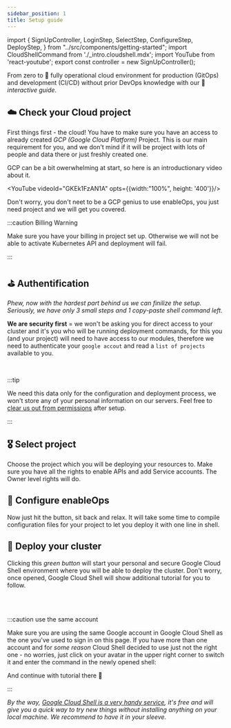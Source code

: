 ```yaml
---
sidebar_position: 1
title: Setup guide
---
```

import {
  SignUpController,
  LoginStep,
  SelectStep,
  ConfigureStep,
  DeployStep,
} from "../src/components/getting-started";
import CloudShellCommand from './_intro.cloudshell.mdx';
import YouTube from 'react-youtube';
export const controller = new SignUpController();

From zero to 🚀 fully operational cloud environment for production (GitOps) and development (CI/CD) without prior DevOps knowledge with our 🤖 *interactive guide*.

## ☁️ Check your Cloud project

First things first - the cloud! You have to make sure you have an access to already created *GCP (Google Cloud Platform)* Project. This is our main requirement for you, and we don't mind if it will be project with lots of people and data there or just freshly created one.

GCP can be a bit owerwhelming at start, so here is an introductionary video about it.

<YouTube videoId="GKEk1FzAN1A" opts={{width:"100%", height: '400'}}/>

Don't worry, you don't neet to be a GCP genius to use enableOps, you just need project and we will get you covered.  

:::caution Billing Warning

Make sure you have your billing in project set up. Otherwise we will not be able to activate Kubernetes API and deployment will fail.

:::

## ⛳️ Authentification

*Phew, now with the hardest part behind us we can finilize the setup. Seriously, we have only 3 small steps and 1 copy-paste shell command left.*

**We are security first** = we won't be asking you for direct access to your cluster and it's you who will be running deployment commands, for this you (and your project) will need to have access to our modules, therefore we need to authenticate your `google accout` and read a `list of projects` available to you. 

<LoginStep controller={controller}/>

<br />

:::tip

We need this data only for the configuration and deployment process, we won't store any of your personal information on our servers. Feel free to [clear us out from permissions](https://myaccount.google.com/permissions) after setup.

:::

## 🎖 Select project

Choose the project which you will be deploying your resources to. Make sure you have all the rights to enable APIs and add Service accounts. The Owner level rights will do. 

<SelectStep controller={controller}/>

## 🧬 Configure enableOps

Now just hit the button, sit back and relax. It will take some time to compile configuration files for your project to let you deploy it with one line in shell. 

<ConfigureStep controller={controller}/>

## 🚀 Deploy your cluster

Clicking this *green button* will start your personal and secure Google Cloud Shell environment where you will be able to deploy the cluster. Don't worry, once opened, Google Cloud Shell will show additional tutorial for you to follow.

<DeployStep controller={controller}/>

<br />
<br />

:::caution use the same account

Make sure you are using the same Google account in Google Cloud Shell as the one you've used to sign in on this page. If you have more than one account and for *some reason* Cloud Shell decided to use just not the right one - no worries, just click on your avatar in the upper right corner to switch it and enter the command in the newly opened shell:

<CloudShellCommand />

And continue with tutorial there 🖖

:::

*By the way, [Google Cloud Shell is a very handy service](https://cloud.google.com/shell#features), it's free and will give you a quick way to try new things without installing anything on your local machine. We recommend to have it in your sleeve.*  
